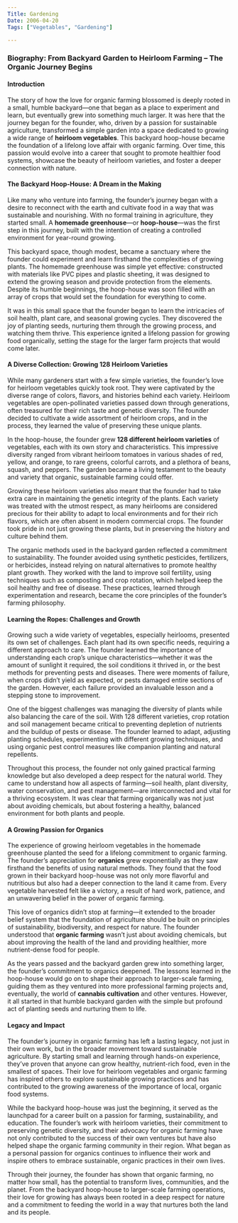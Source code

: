 ```yaml
---
Title: Gardening
Date: 2006-04-20
Tags: ["Vegetables", "Gardening"]

---
```

### Biography: From Backyard Garden to Heirloom Farming – The Organic Journey Begins

#### **Introduction**

The story of how the love for organic farming blossomed is deeply rooted in a small, humble backyard—one that began as a place to experiment and learn, but eventually grew into something much larger. It was here that the journey began for the founder, who, driven by a passion for sustainable agriculture, transformed a simple garden into a space dedicated to growing a wide range of **heirloom vegetables**. This backyard hoop-house became the foundation of a lifelong love affair with organic farming. Over time, this passion would evolve into a career that sought to promote healthier food systems, showcase the beauty of heirloom varieties, and foster a deeper connection with nature.

#### **The Backyard Hoop-House: A Dream in the Making**

Like many who venture into farming, the founder’s journey began with a desire to reconnect with the earth and cultivate food in a way that was sustainable and nourishing. With no formal training in agriculture, they started small. A **homemade greenhouse**—or **hoop-house**—was the first step in this journey, built with the intention of creating a controlled environment for year-round growing. 

This backyard space, though modest, became a sanctuary where the founder could experiment and learn firsthand the complexities of growing plants. The homemade greenhouse was simple yet effective: constructed with materials like PVC pipes and plastic sheeting, it was designed to extend the growing season and provide protection from the elements. Despite its humble beginnings, the hoop-house was soon filled with an array of crops that would set the foundation for everything to come.

It was in this small space that the founder began to learn the intricacies of soil health, plant care, and seasonal growing cycles. They discovered the joy of planting seeds, nurturing them through the growing process, and watching them thrive. This experience ignited a lifelong passion for growing food organically, setting the stage for the larger farm projects that would come later.

#### **A Diverse Collection: Growing 128 Heirloom Varieties**

While many gardeners start with a few simple varieties, the founder’s love for heirloom vegetables quickly took root. They were captivated by the diverse range of colors, flavors, and histories behind each variety. Heirloom vegetables are open-pollinated varieties passed down through generations, often treasured for their rich taste and genetic diversity. The founder decided to cultivate a wide assortment of heirloom crops, and in the process, they learned the value of preserving these unique plants. 

In the hoop-house, the founder grew **128 different heirloom varieties** of vegetables, each with its own story and characteristics. This impressive diversity ranged from vibrant heirloom tomatoes in various shades of red, yellow, and orange, to rare greens, colorful carrots, and a plethora of beans, squash, and peppers. The garden became a living testament to the beauty and variety that organic, sustainable farming could offer. 

Growing these heirloom varieties also meant that the founder had to take extra care in maintaining the genetic integrity of the plants. Each variety was treated with the utmost respect, as many heirlooms are considered precious for their ability to adapt to local environments and for their rich flavors, which are often absent in modern commercial crops. The founder took pride in not just growing these plants, but in preserving the history and culture behind them.

The organic methods used in the backyard garden reflected a commitment to sustainability. The founder avoided using synthetic pesticides, fertilizers, or herbicides, instead relying on natural alternatives to promote healthy plant growth. They worked with the land to improve soil fertility, using techniques such as composting and crop rotation, which helped keep the soil healthy and free of disease. These practices, learned through experimentation and research, became the core principles of the founder’s farming philosophy.

#### **Learning the Ropes: Challenges and Growth**

Growing such a wide variety of vegetables, especially heirlooms, presented its own set of challenges. Each plant had its own specific needs, requiring a different approach to care. The founder learned the importance of understanding each crop’s unique characteristics—whether it was the amount of sunlight it required, the soil conditions it thrived in, or the best methods for preventing pests and diseases. There were moments of failure, when crops didn’t yield as expected, or pests damaged entire sections of the garden. However, each failure provided an invaluable lesson and a stepping stone to improvement.

One of the biggest challenges was managing the diversity of plants while also balancing the care of the soil. With 128 different varieties, crop rotation and soil management became critical to preventing depletion of nutrients and the buildup of pests or disease. The founder learned to adapt, adjusting planting schedules, experimenting with different growing techniques, and using organic pest control measures like companion planting and natural repellents. 

Throughout this process, the founder not only gained practical farming knowledge but also developed a deep respect for the natural world. They came to understand how all aspects of farming—soil health, plant diversity, water conservation, and pest management—are interconnected and vital for a thriving ecosystem. It was clear that farming organically was not just about avoiding chemicals, but about fostering a healthy, balanced environment for both plants and people.

#### **A Growing Passion for Organics**

The experience of growing heirloom vegetables in the homemade greenhouse planted the seed for a lifelong commitment to organic farming. The founder’s appreciation for **organics** grew exponentially as they saw firsthand the benefits of using natural methods. They found that the food grown in their backyard hoop-house was not only more flavorful and nutritious but also had a deeper connection to the land it came from. Every vegetable harvested felt like a victory, a result of hard work, patience, and an unwavering belief in the power of organic farming.

This love of organics didn’t stop at farming—it extended to the broader belief system that the foundation of agriculture should be built on principles of sustainability, biodiversity, and respect for nature. The founder understood that **organic farming** wasn’t just about avoiding chemicals, but about improving the health of the land and providing healthier, more nutrient-dense food for people.

As the years passed and the backyard garden grew into something larger, the founder’s commitment to organics deepened. The lessons learned in the hoop-house would go on to shape their approach to larger-scale farming, guiding them as they ventured into more professional farming projects and, eventually, the world of **cannabis cultivation** and other ventures. However, it all started in that humble backyard garden with the simple but profound act of planting seeds and nurturing them to life.

#### **Legacy and Impact**

The founder’s journey in organic farming has left a lasting legacy, not just in their own work, but in the broader movement toward sustainable agriculture. By starting small and learning through hands-on experience, they’ve proven that anyone can grow healthy, nutrient-rich food, even in the smallest of spaces. Their love for heirloom vegetables and organic farming has inspired others to explore sustainable growing practices and has contributed to the growing awareness of the importance of local, organic food systems.

While the backyard hoop-house was just the beginning, it served as the launchpad for a career built on a passion for farming, sustainability, and education. The founder’s work with heirloom varieties, their commitment to preserving genetic diversity, and their advocacy for organic farming have not only contributed to the success of their own ventures but have also helped shape the organic farming community in their region. What began as a personal passion for organics continues to influence their work and inspire others to embrace sustainable, organic practices in their own lives.

Through their journey, the founder has shown that organic farming, no matter how small, has the potential to transform lives, communities, and the planet. From the backyard hoop-house to larger-scale farming operations, their love for growing has always been rooted in a deep respect for nature and a commitment to feeding the world in a way that nurtures both the land and its people.
